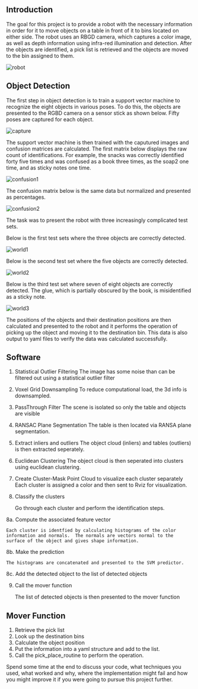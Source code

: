## Introduction

The goal for this project is to provide a robot with the necessary information in order for it to move objects on a table in front of it to bins located on either side.  The robot uses an RBGD camera, which captures a  color image, as well as depth information using infra-red illumination and detection.  After the objects are identified, a pick list is retrieved and the objects are moved to the bin assigned to them.

![robot](misc_images/robot.png)

## Object Detection

The first step in object detection is to train a support vector machine to recognize the eight objects in various poses.  To do this, the objects are presented to the RGBD camera on a sensor stick as shown below.  Fifty poses are captured for each object.

![capture](misc_images/capture_features.png)

The support vector machine is then trained with the caputured images and confusion matrices are calculated.  The first matrix below displays the raw count of identifications.  For example, the snacks was correctly identified forty five times and was confused as a book three times, as the soap2 one time, and as sticky notes one time.



![confusion1](misc_images/confusion1.png)

The confusion matrix below is the same data but normalized and presented as percentages.

![confusion2](misc_images/confusion2.png)


The task was to present the robot with three increasingly complicated test sets.


Below is the first test sets where the three objects are correctly detected.

![world1](misc_images/world_1.png)

Below is the second test set where the five objects are correctly detected.

![world2](misc_images/world_2.png)

Below is the third test set where seven of eight objects are correctly detected.  The glue, which is partially obscured by the book, is misidentified as a sticky note.

![world3](misc_images/world_3.png)

The positions of the objects and their destination positions are then calculated and presented to the robot and it performs the operation of picking up the object and moving it to the destination bin.  This data is also output to yaml files to verify the data was calculated successfully.

## Software

1.  Statistical Outlier Filtering
    The image has some noise than can be filtered out using a statistical outlier filter
    
2.  Voxel Grid Downsampling
    To reduce computational load, the 3d info is downsampled.
    
3.  PassThrough Filter
    The scene is isolated so only the table and objects are visible
    
4.  RANSAC Plane Segmentation
    The table is then located via RANSA plane segmentation.
    
5.  Extract inliers and outliers
    The object cloud (inliers) and tables (outliers) is then extracted seperately.
    
6.  Euclidean Clustering
    The object cloud is then seperated into clusters using euclidean clustering.
    
7.  Create Cluster-Mask Point Cloud to visualize each cluster separately
    Each cluster is assigned a color and then sent to Rviz for visualization.
    
8.  Classify the clusters

    Go through each cluster and perform the identification steps.
    

  8a. Compute the associated feature vector

    Each cluster is identfied by calculating histograms of the color information and normals.  The normals are vectors normal to the surface of the object and gives shape information.  

  8b. Make the prediction

    The histograms are concatenated and presented to the SVM predictor.


  8c. Add the detected object to the list of detected objects

9.  Call the mover function

    The list of detected objects is then presented to the mover function

## Mover Function
    
1.  Retrieve the pick list
2.  Look up the destination bins
3.  Calculate the object position
4.  Put the information into a yaml structure and add to the list.
5.  Call the pick_place_routine to perform the operation.


Spend some time at the end to discuss your code, what techniques you used, what worked and why, where the implementation might fail and how you might improve it if you were going to pursue this project further.  




